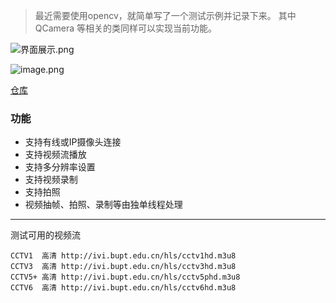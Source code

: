 > 最近需要使用opencv，就简单写了一个测试示例并记录下来。
> 其中 QCamera 等相关的类同样可以实现当前功能。

![界面展示.png](/img/bVcO5ON)

![image.png](/img/bVcO5Xq)


[仓库](https://github.com/cocowts/QtVideoCapture)

### 功能
* 支持有线或IP摄像头连接
* 支持视频流播放
* 支持多分辨率设置
* 支持视频录制
* 支持拍照
* 视频抽帧、拍照、录制等由独单线程处理
---

测试可用的视频流
```
CCTV1  高清 http://ivi.bupt.edu.cn/hls/cctv1hd.m3u8
CCTV3  高清 http://ivi.bupt.edu.cn/hls/cctv3hd.m3u8
CCTV5+ 高清 http://ivi.bupt.edu.cn/hls/cctv5phd.m3u8
CCTV6  高清 http://ivi.bupt.edu.cn/hls/cctv6hd.m3u8
```
